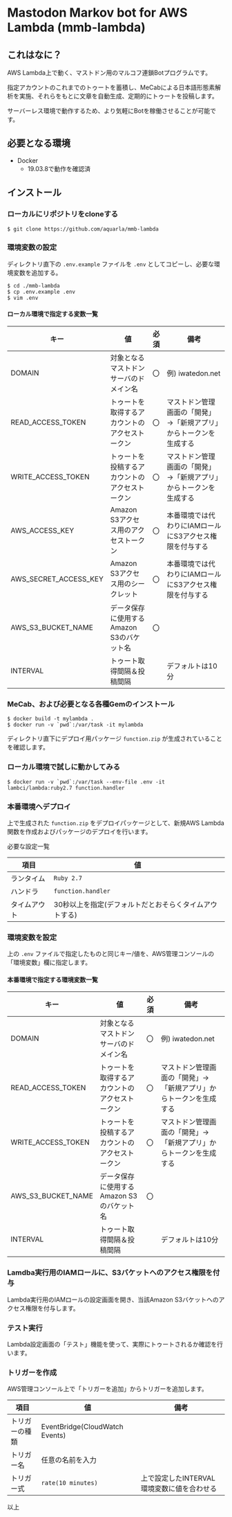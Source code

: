 # Mastodon Markov bot for AWS Lambda (mmb-lambda)

## これはなに？

AWS Lambda上で動く、マストドン用のマルコフ連鎖Botプログラムです。

指定アカウントのこれまでのトゥートを蓄積し、MeCabによる日本語形態素解析を実施、それらをもとに文章を自動生成、定期的にトゥートを投稿します。

サーバーレス環境で動作するため、より気軽にBotを稼働させることが可能です。

## 必要となる環境
 - Docker
   - 19.03.8で動作を確認済

## インストール

### ローカルにリポジトリをcloneする

```
$ git clone https://github.com/aquarla/mmb-lambda
```

### 環境変数の設定

ディレクトリ直下の ```.env.example``` ファイルを ```.env``` としてコピーし、必要な環境変数を追加する。

```
$ cd ./mmb-lambda
$ cp .env.example .env
$ vim .env
```

#### ローカル環境で指定する変数一覧
キー|値|必須|備考
----|----|----|----
DOMAIN|対象となるマストドンサーバのドメイン名|〇|例) iwatedon.net
READ_ACCESS_TOKEN|トゥートを取得するアカウントのアクセストークン|〇|マストドン管理画面の「開発」→「新規アプリ」からトークンを生成する
WRITE_ACCESS_TOKEN|トゥートを投稿するアカウントのアクセストークン|〇|マストドン管理画面の「開発」→「新規アプリ」からトークンを生成する
AWS_ACCESS_KEY|Amazon S3アクセス用のアクセストークン|〇|本番環境では代わりにIAMロールにS3アクセス権限を付与する
AWS_SECRET_ACCESS_KEY|Amazon S3アクセス用のシークレット|〇|本番環境では代わりにIAMロールにS3アクセス権限を付与する
AWS_S3_BUCKET_NAME|データ保存に使用するAmazon S3のバケット名|〇|
INTERVAL|トゥート取得間隔＆投稿間隔||デフォルトは10分


###  MeCab、および必要となる各種Gemのインストール

```
$ docker build -t mylambda .
$ docker run -v `pwd`:/var/task -it mylambda
```

ディレクトリ直下にデプロイ用パッケージ ``` function.zip ``` が生成されていることを確認します。

### ローカル環境で試しに動かしてみる

```
$ docker run -v `pwd`:/var/task --env-file .env -it lambci/lambda:ruby2.7 function.handler
```

### 本番環境へデプロイ

上で生成された ``` function.zip ``` をデプロイパッケージとして、新規AWS Lambda関数を作成およびパッケージのデプロイを行います。

必要な設定一覧

項目|値
----|----
ランタイム| ```Ruby 2.7```
ハンドラ| ```function.handler```
タイムアウト| 30秒以上を指定(デフォルトだとおそらくタイムアウトする)

### 環境変数を設定
上の ```.env``` ファイルで指定したものと同じキー/値を、AWS管理コンソールの「環境変数」欄に指定します。

#### 本番環境で指定する環境変数一覧
キー|値|必須|備考
----|----|----|----
DOMAIN|対象となるマストドンサーバのドメイン名|〇|例) iwatedon.net
READ_ACCESS_TOKEN|トゥートを取得するアカウントのアクセストークン|〇|マストドン管理画面の「開発」→「新規アプリ」からトークンを生成する
WRITE_ACCESS_TOKEN|トゥートを投稿するアカウントのアクセストークン|〇|マストドン管理画面の「開発」→「新規アプリ」からトークンを生成する
AWS_S3_BUCKET_NAME|データ保存に使用するAmazon S3のバケット名|〇|
INTERVAL|トゥート取得間隔＆投稿間隔||デフォルトは10分

### Lamdba実行用のIAMロールに、S3バケットへのアクセス権限を付与

Lambda実行用のIAMロールの設定画面を開き、当該Amazon S3バケットへのアクセス権限を付与します。

### テスト実行

Lambda設定画面の「テスト」機能を使って、実際にトゥートされるか確認を行います。

### トリガーを作成

AWS管理コンソール上で「トリガーを追加」からトリガーを追加します。

項目|値|備考
----|----|----
トリガーの種類|EventBridge(CloudWatch Events)|
トリガー名|任意の名前を入力|
トリガー式|```rate(10 minutes)```|上で設定したINTERVAL環境変数に値を合わせる

以上